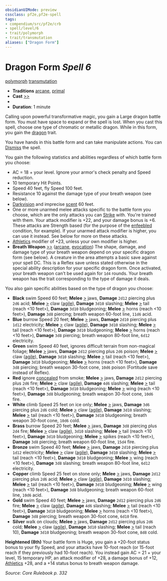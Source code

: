 ```yaml
---
obsidianUIMode: preview
cssclass: pf2e,pf2e-spell
tags:
- compendium/src/pf2e/crb
- spell/level/6
- trait/polymorph
- trait/transmutation
aliases: ["Dragon Form"]
---
```

# Dragon Form *Spell 6*   
[polymorph](polymorph.md "Polymorph Effect Trait")  [transmutation](transmutation.md "Transmutation School Trait")  

- **Traditions** [arcane](arcane.md "Arcane Tradition Trait"), [primal](primal.md "Primal Tradition Trait")
- **Cast** [>>](chapter-9-playing-the-game.md#Actions "Two-Action") 
- 
- **Duration**: 1 minute

Calling upon powerful transformative magic, you gain a Large dragon battle form. You must have space to expand or the spell is lost. When you cast this spell, choose one type of chromatic or metallic dragon. While in this form, you gain the [dragon](dragon.md "Dragon Creature Type Trait") trait.

You have hands in this battle form and can take manipulate actions. You can [Dismiss](dismiss.md) the spell.

You gain the following statistics and abilities regardless of which battle form you choose:

- AC = 18 + your level. Ignore your armor's check penalty and Speed reduction.
- 10 temporary Hit Points.
- Speed 40 feet, fly Speed 100 feet.
- Resistance 10 against the damage type of your breath weapon (see below).
- [Darkvision](Reference/Rules/Abilities/darkvision.md) and imprecise [scent](scent.md) 60 feet.
- One or more unarmed melee attacks specific to the battle form you choose, which are the only attacks you can [Strike](strike.md) with. You're trained with them. Your attack modifier is +22, and your damage bonus is +6. These attacks are Strength based (for the purpose of the [enfeebled](conditions.md#Enfeebled) condition, for example). If your unarmed attack modifier is higher, you can use it instead. See below for more on these attacks.
- [Athletics](skills.md#Athletics) modifier of +23, unless your own modifier is higher.
- **Breath Weapon** [>>](chapter-9-playing-the-game.md#Actions "Two-Action") ([arcane](arcane.md "Arcane Tradition Trait"), [evocation](evocation.md "Evocation School Trait")) The shape, damage, and damage type of your breath weapon depend on your specific dragon form (see below). A creature in the area attempts a basic save against your spell DC. This is a Reflex save unless stated otherwise in the special ability description for your specific dragon form. Once activated, your breath weapon can't be used again for `1d4` rounds. Your breath weapon has the trait corresponding to the type of damage it deals.

You also gain specific abilities based on the type of dragon you choose:

- **Black** swim Speed 60 feet; **Melee** [>](chapter-9-playing-the-game.md#Actions "Single Action") jaws, **Damage** `2d12` piercing plus `2d6` acid; **Melee** [>](chapter-9-playing-the-game.md#Actions "Single Action") claw ([agile](agile.md "Agile Weapon Trait")), **Damage** `3d10` slashing; **Melee** [>](chapter-9-playing-the-game.md#Actions "Single Action") tail (reach <10 feet>), **Damage** `3d10` bludgeoning; **Melee** [>](chapter-9-playing-the-game.md#Actions "Single Action") horns (reach <10 feet>), **Damage** `3d8` piercing; breath weapon 60-foot line, `11d6` acid.
- **Blue** burrow Speed 20 feet; **Melee** [>](chapter-9-playing-the-game.md#Actions "Single Action") jaws, **Damage** `2d10` piercing plus `1d12` electricity; **Melee** [>](chapter-9-playing-the-game.md#Actions "Single Action") claw ([agile](agile.md "Agile Weapon Trait")), **Damage** `3d10` slashing; **Melee** [>](chapter-9-playing-the-game.md#Actions "Single Action") tail (reach <10 feet>), **Damage** `3d10` bludgeoning; **Melee** [>](chapter-9-playing-the-game.md#Actions "Single Action") horns (reach <10 feet>), **Damage** `3d8` piercing; breath weapon 80-foot line, `6d12` electricity.
- **Green** swim Speed 40 feet, ignores difficult terrain from non-magical foliage; **Melee** [>](chapter-9-playing-the-game.md#Actions "Single Action") jaws, **Damage** `2d12` piercing plus `2d6` poison; **Melee** [>](chapter-9-playing-the-game.md#Actions "Single Action") claw ([agile](agile.md "Agile Weapon Trait")), **Damage** `3d10` slashing; **Melee** [>](chapter-9-playing-the-game.md#Actions "Single Action") tail (reach <10 feet>), **Damage** `3d10` bludgeoning; **Melee** [>](chapter-9-playing-the-game.md#Actions "Single Action") horns (reach <10 feet>), **Damage** `3d8` piercing; breath weapon 30-foot cone, `10d6` poison (Fortitude save instead of Reflex).
- **Red** ignore [concealed](conditions.md#Concealed) from smoke; **Melee** [>](chapter-9-playing-the-game.md#Actions "Single Action") jaws, **Damage** `2d12` piercing plus `2d6` fire; **Melee** [>](chapter-9-playing-the-game.md#Actions "Single Action") claw ([agile](agile.md "Agile Weapon Trait")), **Damage** `4d6` slashing; **Melee** [>](chapter-9-playing-the-game.md#Actions "Single Action") tail (reach <10 feet>), **Damage** `3d10` bludgeoning; **Melee** [>](chapter-9-playing-the-game.md#Actions "Single Action") wing (reach <10 feet>), **Damage** `3d8` bludgeoning; breath weapon 30-foot cone, `10d6` fire.
- **White** climb Speed 25 feet on ice only; **Melee** [>](chapter-9-playing-the-game.md#Actions "Single Action") jaws, **Damage** `3d6` piercing plus `2d6` cold; **Melee** [>](chapter-9-playing-the-game.md#Actions "Single Action") claw ([agile](agile.md "Agile Weapon Trait")), **Damage** `3d10` slashing; **Melee** [>](chapter-9-playing-the-game.md#Actions "Single Action") tail (reach <10 feet>), **Damage** `3d10` bludgeoning; breath weapon 30-foot cone, `10d6` cold.
- **Brass** burrow Speed 20 feet; **Melee** [>](chapter-9-playing-the-game.md#Actions "Single Action") jaws, **Damage** `3d8` piercing plus `2d4` fire; **Melee** [>](chapter-9-playing-the-game.md#Actions "Single Action") claw ([agile](agile.md "Agile Weapon Trait")), `3d10` slashing; **Melee** [>](chapter-9-playing-the-game.md#Actions "Single Action") tail (reach <10 feet>), **Damage** `3d10` bludgeoning; **Melee** [>](chapter-9-playing-the-game.md#Actions "Single Action") spikes (reach <10 feet>), **Damage** `3d8` piercing; breath weapon 60-foot line, `15d4` fire.
- **Bronze** swim Speed 40 feet; **Melee** [>](chapter-9-playing-the-game.md#Actions "Single Action") jaws, **Damage** `2d10` piercing plus `1d12` electricity; **Melee** [>](chapter-9-playing-the-game.md#Actions "Single Action") claw ([agile](agile.md "Agile Weapon Trait")), **Damage** `3d10` slashing; **Melee** [>](chapter-9-playing-the-game.md#Actions "Single Action") tail (reach <10 feet>), **Damage** `3d10` bludgeoning; **Melee** [>](chapter-9-playing-the-game.md#Actions "Single Action") wing (reach <10 feet>), **Damage** `3d8` slashing; breath weapon 80-foot line, `6d12` electricity.
- **Copper** climb Speed 25 feet on stone only; **Melee** [>](chapter-9-playing-the-game.md#Actions "Single Action") jaws, **Damage** `2d12` piercing plus `2d6` acid; **Melee** [>](chapter-9-playing-the-game.md#Actions "Single Action") claw ([agile](agile.md "Agile Weapon Trait")), **Damage** `3d10` slashing; **Melee** [>](chapter-9-playing-the-game.md#Actions "Single Action") tail (reach <10 feet>), **Damage** `3d10` bludgeoning; **Melee** [>](chapter-9-playing-the-game.md#Actions "Single Action") wing (reach <10 feet>), **Damage** `3d8` bludgeoning; breath weapon 60-foot line, `10d6` acid.
- **Gold** swim Speed 40 feet; **Melee** [>](chapter-9-playing-the-game.md#Actions "Single Action") jaws, **Damage** `2d12` piercing plus `2d6` fire; **Melee** [>](chapter-9-playing-the-game.md#Actions "Single Action") claw ([agile](agile.md "Agile Weapon Trait")), **Damage** `4d6` slashing; **Melee** [>](chapter-9-playing-the-game.md#Actions "Single Action") tail (reach <10 feet>), **Damage** `3d10` bludgeoning; **Melee** [>](chapter-9-playing-the-game.md#Actions "Single Action") horns (reach <10 feet>), **Damage** `3d8` piercing; breath weapon 30-foot cone, `6d10` fire.
- **Silver** walk on clouds; **Melee** [>](chapter-9-playing-the-game.md#Actions "Single Action") jaws, **Damage** `2d12` piercing plus `2d6` cold; **Melee** [>](chapter-9-playing-the-game.md#Actions "Single Action") claw ([agile](agile.md "Agile Weapon Trait")), **Damage** `3d10` slashing; **Melee** [>](chapter-9-playing-the-game.md#Actions "Single Action") tail (reach 10), **Damage** `3d10` bludgeoning; breath weapon 30-foot cone, `8d8` cold.

**Heightened (8th)** Your battle form is Huge, you gain a +20-foot status bonus to your fly Speed, and your attacks have 10-foot reach (or 15-foot reach if they previously had 10-foot reach). You instead gain AC = 21 + your level, 15 temporary HP, an attack modifier of +28, a damage bonus of +12, [Athletics](skills.md#Athletics) +28, and a +14 status bonus to breath weapon damage.

*Source: Core Rulebook p. 332*